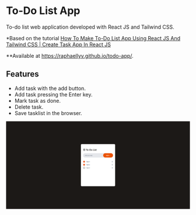 # To-Do List App

To-do list web application developed with React JS and Tailwind CSS.

*Based on the tutorial [How To Make To-Do List App Using React JS And Tailwind CSS | Create Task App In React JS](https://www.youtube.com/watch?v=WE8aYoGK0Ec&ab_channel=GreatStack)

**Available at https://raphaellyv.github.io/todo-app/.

## Features

- Add task with the add button.
- Add task pressing the Enter key.
- Mark task as done.
- Delete task.
- Save tasklist in the browser.

![To-Do List App](image.png)
